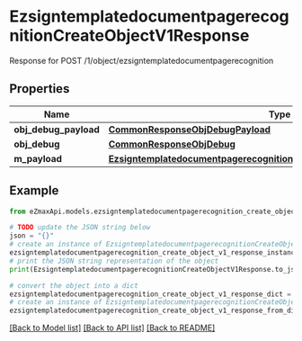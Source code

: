 # EzsigntemplatedocumentpagerecognitionCreateObjectV1Response

Response for POST /1/object/ezsigntemplatedocumentpagerecognition

## Properties

Name | Type | Description | Notes
------------ | ------------- | ------------- | -------------
**obj_debug_payload** | [**CommonResponseObjDebugPayload**](CommonResponseObjDebugPayload.md) |  | 
**obj_debug** | [**CommonResponseObjDebug**](CommonResponseObjDebug.md) |  | [optional] 
**m_payload** | [**EzsigntemplatedocumentpagerecognitionCreateObjectV1ResponseMPayload**](EzsigntemplatedocumentpagerecognitionCreateObjectV1ResponseMPayload.md) |  | 

## Example

```python
from eZmaxApi.models.ezsigntemplatedocumentpagerecognition_create_object_v1_response import EzsigntemplatedocumentpagerecognitionCreateObjectV1Response

# TODO update the JSON string below
json = "{}"
# create an instance of EzsigntemplatedocumentpagerecognitionCreateObjectV1Response from a JSON string
ezsigntemplatedocumentpagerecognition_create_object_v1_response_instance = EzsigntemplatedocumentpagerecognitionCreateObjectV1Response.from_json(json)
# print the JSON string representation of the object
print(EzsigntemplatedocumentpagerecognitionCreateObjectV1Response.to_json())

# convert the object into a dict
ezsigntemplatedocumentpagerecognition_create_object_v1_response_dict = ezsigntemplatedocumentpagerecognition_create_object_v1_response_instance.to_dict()
# create an instance of EzsigntemplatedocumentpagerecognitionCreateObjectV1Response from a dict
ezsigntemplatedocumentpagerecognition_create_object_v1_response_from_dict = EzsigntemplatedocumentpagerecognitionCreateObjectV1Response.from_dict(ezsigntemplatedocumentpagerecognition_create_object_v1_response_dict)
```
[[Back to Model list]](../README.md#documentation-for-models) [[Back to API list]](../README.md#documentation-for-api-endpoints) [[Back to README]](../README.md)


